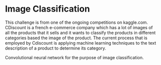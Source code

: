# Image Classification
This challenge is from one of the ongoing competitions on kaggle.com. CDiscount is a french e-commerce company which has a lot of images of all the products that it sells and it wants to classify the products in different categories based the image of the product. The current process that is employed by Cdiscount is applying machine learning techniques to the text description of a product to determine its category.

Convolutional neural network for the purpose of image classification.

